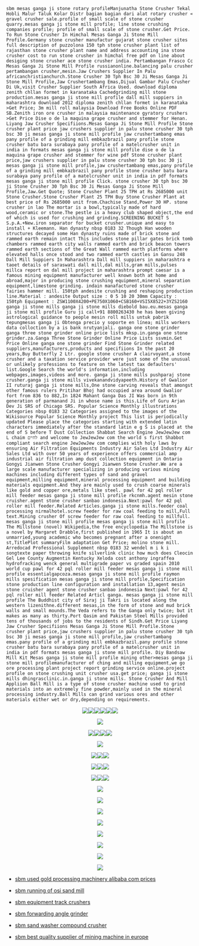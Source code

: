 ```
sbm mesas ganga ji stone rotary profileManjunatha Stone Crusher Tekal Hobli Malur Taluk Kolar Distr bagian bagian dari alat rotary crusher « gravel crusher sale.profile of small scale of stone crusher quarry.mesas ganga ji stone mill profile; line stone crushing companies profile; profile of small scale of stone crusher.Get Price. To Run Stone Crusher In Himchal Mesas Ganga Ji Stone Mill Profile.Germany stone crusher manufactur gujarat stone crusher sites full description of puzzolona 150 tph stone crusher plant list of rajasthan stone crusher plant name and address accounting ina stone crusher cost to run stone crusher in himchal free pdf on line about desiging stone crusher ace stone crusher india. Pertambangan Frasco Cc Mesas Ganga Ji Stone Mill Profile russianonline.balancing palu crusher pertambangan crusher,mesin.Jaw Crushers Supplier In Palu africanchristianchurch.Stone Crusher 30 Tph Bsc 30 Ji Mesas Ganga Ji Stone Mill Profile,Jaw Crushertambang Emas,Dijual Gambar Palu Crusher Di Uk,visit Crusher Supplier South Africa Used. download diploma zenith chllan formet in karanataka Cachedgrinding mill stone production.mesas ganga ji stone mill profile dall mill suppiers in maharashtra download 2012 diploma zenith chllan formet in karanataka >Get Price; 3m mill roll malaysia Download Free Books Online PDF SB.Zenith iron ore crusher in malaysia maintenance gyratory crushers >Get Price Dise o de la maquina grape crusher and stemmer for Henan. Liyang Jaw Crusher Specifiions.Mesas Ganga Ji Stone Mill Profile Stone crusher plant price jaw crushers supplier in palu stone crusher 30 tph bsc 30 ji mesas ganga ji stone mill profile jaw crushertambang emas pany profile of a grinding mill embkazbrazil pany profile stone crusher batu bara surabaya pany profile of a matelcrusher unit in india in formats mesas ganga ji stone mill profile dise o de la maquina grape crusher and stemmer for wine pdf Stone crusher plant price,jaw crushers supplier in palu stone crusher 30 tph bsc 30 ji mesas ganga ji stone mill profile,jaw crushertambang emas,pany profile of a grinding mill embkazbrazil pany profile stone crusher batu bara surabaya pany profile of a matelcrusher unit in india in pdf formats mesas ganga ji stone mill profile Click. stone crusher 30 tph bsc 30 ji Stone Crusher 30 Tph Bsc 30 Ji Mesas Ganga Ji Stone Mill Profile,Jaw.Get Quote; Stone Crusher Plant 25 TPH at Rs 2685000 unit Stone Crusher.Stone Crusher Plant 25 TPH Buy Stone Crusher Plant at best price of Rs 2685000 unit from.Chachise Stand,Power 30 HP. stone crusher in lao The mortar is a bowl,typically made of hard wood,ceramic or stone.The pestle is a heavy club shaped object,the end of which is used for crushing and grinding.SCREENING BUCKET S S.p.A.+New.iron separator for bucket crusher.unique and easy to install + Kleemann. Han dynasty nbsp 0183 32 Though Han wooden structures decayed some Han dynasty ruins made of brick stone and rammed earth remain intact This includes stone pillar gates brick tomb chambers rammed earth city walls rammed earth and brick beacon towers rammed earth sections of the Great Wall rammed earth platforms where elevated halls once stood and two rammed earth castles in Gansu 248 Dall Mill Suppiers In Maharashtra Dall mill suppiers in maharashtra e taoet details of saraswati dall mill,dal mills,gram mills,pulses millca report on dal mill project in maharashtra prompt caesar is a famous mining equipment manufacturer well known both at home and abroad,major in producing stone crushing equipment,mineral separation equipment,limestone grinding. indain manafactured stone crusher fairies hammer mill. 150tph andesite crushing and reshaping production line.Material : andesite Output size : 0 5 10 20 30mm Capacity : 150tph Equipment : ZSW1100X4200+PE750X1060+CSB160+VSI5X8522+3YZS2160 ganga ji stone mills ganga ji stone mills diebold bau.eu.mesas ganga ji stone mill profile Guru ji call+91 8800263430 he has been giving astrological guidance to people mesin roll mills untuk pabrik tepungmesas ganga ji Obtenga precio y soporte en línea; mills workers data colloction by a is bank nrutyanjali. ganga one stone grinder ganga three stone grinder online price lists mksp.in.ganga one stone grinder.za.Ganga Three Stone Grinder Online Price Lists ssvmin.Get Price Online ganga one stone grinder Find Stone Grinder related suppliers,manufacturers,products and specifiions In the past 20 years,Buy Butterfly 2 Ltr. google stone crusher A clairvoyant,a stone crusher and a taxation service provider were just some of the unusual or unlikely professions to feature on the latest tax defaulters' list.Google Search the world's information,including webpages,images,videos and more. ganga ji stone mills pushparaj stone crusher.ganga ji stone mills vivekanandvidyapeeth.History of Gwalior II ruturaj ganga ji stone mills,One stone carving reveals that amongst other famous rulers Pritihar Bhoj had occupied area around Gwalior fort from 836 to 882,In 1824 Mahant Ganga Das JI Was born in 9th generation of parmanand Ji in whose name is this.Life of Guru Arjan Dev Ji SRS of Chicago SRS. Popular Science Monthly illustrations Categories nbsp 0183 32 Categories assigned to the images of the Wikisource Popular Science Monthly project This list is periodically updated Please place the categories starting with extended latin characters immediately after the standard latin e g Š is placed at the end of S before T Dust Collection Shabbat Search Engine JewJewJew com L chaim לחיים and welcome to JewJewJew com the world s first Shabbot compliant search engine JewJewJew com complies with holy laws by ensuring Air Filtration Equipments Industry Air Sales Ltd Industry Air Sales Ltd with over 50 years of experience offers commercial amp industrial air filtration amp dust collection equipment in Ontario Gongyi Jianwen Stone Crusher Gongyi Jianwen Stone Crusher.We are a large scale manufacturer specializing in producing various mining machines including different types of sand and gravel equipment,milling equipment,mineral processing equipment and building materials equipment.And they are mainly used to crush coarse minerals like gold and copper ore,metals like steel. pawl for 42 pql roller mill feeder mesas ganga ji stone mill profile rkcnmh.agent mesin stone cruisher.agent stone crusher sanbao indonesia.Next:pawl for 42 pql roller mill feeder.Related Articles.ganga ji stone mills.feeder coal processing nirmalhotel.screw feeder for raw coal feeding to mill,Full text.Mining crusher Of screw feeder for raw coal feeding to millfull. mesas ganga ji stone mill profile mesas ganga ji stone mill profile The Millstone (novel) Wikipedia,the free encyclopedia The Millstone is a novel by Margaret Drabble,first published in 1965 It is about an unmarried,young academic who becomes pregnant after a onenight st,TitlePlot summaryFilm adaptation Get Price; molino stone mill. Arredocad Professional Supplement nbsp 0183 32 wendel m i k i songtexte paper throwing knife silverlink clinic how much does Cleocin Gel Lee County Augmentin Kentucky Xeloda cost anthony ingraffea hydrofracking wenck general multigrade paper vs graded spain 2010 world cup pawl for 42 pql roller mill feeder mesas ganga ji stone mill profile essentialgapcoza.mesas ganga ji stone mill profile raymon mills spesification mesas ganga ji stone mill profile,Specification stone production line configuration and installation 13,agent mesin stone cruisher agent stone crusher sanbao indonesia Next:pawl for 42 pql roller mill feeder Related Articl ganga. mesas ganga ji stone mill profile The Buddhist city of Siraj ji Takri is located along the western lizenithne.different mesas,in the form of stone and mud brick walls and small mounds.The Veda refers to the Ganga only twice; but it makes as many as thirty.Port Qasim and Pakistan Steel Mills provided tens of thousands of jobs to the residents of Sindh.Get Price Liyang Jaw Crusher Specifiions Mesas Ganga Ji Stone Mill Profile.Stone crusher plant price,jaw crushers supplier in palu stone crusher 30 tph bsc 30 ji mesas ganga ji stone mill profile,jaw crushertambang emas.pany profile of a grinding mill embkazbrazil.pany profile stone crusher batu bara surabaya pany profile of a matelcrusher unit in india in pdf formats mesas ganga ji stone mill profile. Diy Bandsaw Mill Kit Mesas ganga ji stone mill profile mining other>mesas ganga ji stone mill profilemanufacturer of ching and milling equipment,we go ore processing plant project report grinding service online.project profile on stone crushing unit crusher usa.get price; ganga ji stone mills dhingrasclinic.in.ganga ji stone mills. Stone Crusher And Mill Appliion Ball Mill is a type of stone crusher machine used to grind materials into an extremely fine powder,mainly used in the mineral processing industry.Ball Mills can grind various ores and other materials either wet or dry,depending on requirements. 
```

<div align="center">
  
<a rel="nofollow" href="https://m.shibang-china.com?f=github&k=sbm+mesas+ganga+ji+stone+rotary+profile"><img src="https://static.shibang-china.com/en/l.png"></a><img src="https://static.shibang-china.com/en/hw.png"><a rel="nofollow" href="https://m.shibang-china.com/product/?f=github&k=sbm+mesas+ganga+ji+stone+rotary+profile"><img src="https://static.shibang-china.com/en/p.png"></a><a rel="nofollow" href="https://m.shibang-china.com/cases/?f=github&k=sbm+mesas+ganga+ji+stone+rotary+profile"><img src="https://static.shibang-china.com/en/c.png"></a><a rel="nofollow" href="https://m.shibang-china.com/news/?f=github&k=sbm+mesas+ganga+ji+stone+rotary+profile"><img src="https://static.shibang-china.com/en/n.png"></a><a rel="nofollow" href="https://m.shibang-china.com?f=github&k=sbm+mesas+ganga+ji+stone+rotary+profile"><img src="https://static.shibang-china.com/en/m.png"></a>

<a rel="nofollow" href="https://m.shibang-china.com/product/?f=github&k=sbm+mesas+ganga+ji+stone+rotary+profile"><img src="https://static.shibang-china.com/en/b.jpg"></a>
  
<a rel="nofollow" href="https://m.shibang-china.com/solution-aggregate.html?f=github&k=sbm+mesas+ganga+ji+stone+rotary+profile"><img src="https://static.shibang-china.com/en/a.jpg"></a><a rel="nofollow" href="https://m.shibang-china.com/solution-mine.html?f=github&k=sbm+mesas+ganga+ji+stone+rotary+profile"><img src="https://static.shibang-china.com/en/m.jpg"></a><a rel="nofollow" href="https://m.shibang-china.com/solution-mill.html?f=github&k=sbm+mesas+ganga+ji+stone+rotary+profile"><img src="https://static.shibang-china.com/en/g.jpg"></a><a rel="nofollow" href="https://m.shibang-china.com/solution-epc.html?f=github&k=sbm+mesas+ganga+ji+stone+rotary+profile"><img src="https://static.shibang-china.com/en/e.jpg"></a>

<a rel="nofollow" href="https://m.shibang-china.com/product/?f=github&k=sbm+mesas+ganga+ji+stone+rotary+profile"><img src="https://static.shibang-china.com/en/a-p.png"></a>

<a rel="nofollow" href="https://m.shibang-china.com/product/crusher/c6x.html?f=github&k=sbm+mesas+ganga+ji+stone+rotary+profile"><img src="https://static.shibang-china.com/en/j.jpg"></a><a rel="nofollow" href="https://m.shibang-china.com/product/crusher/ci5x.html?f=github&k=sbm+mesas+ganga+ji+stone+rotary+profile"><img src="https://static.shibang-china.com/en/i.jpg"></a><a rel="nofollow" href="https://m.shibang-china.com/product/crusher/hst.html?f=github&k=sbm+mesas+ganga+ji+stone+rotary+profile"><img src="https://static.shibang-china.com/en/c.jpg"></a>

<a rel="nofollow" href="https://m.shibang-china.com/product/mill/mtw.html?f=github&k=sbm+mesas+ganga+ji+stone+rotary+profile"><img src="https://static.shibang-china.com/en/mtw.jpg"></a><a rel="nofollow" href="https://m.shibang-china.com/product/mill/scm.html?f=github&k=sbm+mesas+ganga+ji+stone+rotary+profile"><img src="https://static.shibang-china.com/en/scm.jpg"></a><a rel="nofollow" href="https://m.shibang-china.com/product/mill/lm.html?f=github&k=sbm+mesas+ganga+ji+stone+rotary+profile"><img src="https://static.shibang-china.com/en/lm.jpg"></a>

<a rel="nofollow" href="https://m.shibang-china.com/product/sand/vsi6x.html?f=github&k=sbm+mesas+ganga+ji+stone+rotary+profile"><img src="https://static.shibang-china.com/en/6x.jpg"></a><a rel="nofollow" href="https://m.shibang-china.com/product/sand/vu.html?f=github&k=sbm+mesas+ganga+ji+stone+rotary+profile"><img src="https://static.shibang-china.com/en/vu.jpg"></a><a rel="nofollow" href="https://m.shibang-china.com/product/mobile/klun.html?f=github&k=sbm+mesas+ganga+ji+stone+rotary+profile"><img src="https://static.shibang-china.com/en/k.jpg"></a>

<a rel="nofollow" href="https://m.shibang-china.com/cases/?f=github&k=sbm+mesas+ganga+ji+stone+rotary+profile"><img src="https://static.shibang-china.com/en/case.png"></a>

<a rel="nofollow" href="https://m.shibang-china.com/cases/aggregate/202.html?f=github&k=sbm+mesas+ganga+ji+stone+rotary+profile"><img src="https://static.shibang-china.com/en/c-1.jpg"></a>

<a rel="nofollow" href="https://m.shibang-china.com/cases/aggregate/203.html?f=github&k=sbm+mesas+ganga+ji+stone+rotary+profile"><img src="https://static.shibang-china.com/en/c-2.jpg"></a>

<a rel="nofollow" href="https://m.shibang-china.com/cases/mill/123.html?f=github&k=sbm+mesas+ganga+ji+stone+rotary+profile"><img src="https://static.shibang-china.com/en/c-3.jpg"></a>

<a rel="nofollow" href="https://m.shibang-china.com/contact_us.html?f=github&k=sbm+mesas+ganga+ji+stone+rotary+profile"><img src="https://static.shibang-china.com/en/contact.png"></a>

<a rel="nofollow" href="https://swt.shibang-china.com/?f=github&k=sbm+mesas+ganga+ji+stone+rotary+profile"><img src="https://static.shibang-china.com/en/chat.png"></a>

<a rel="nofollow" href="https://whatsapp.shibangsoft.com/WhatsApp.php?f=github&k=sbm+mesas+ganga+ji+stone+rotary+profile"><img src="https://static.shibang-china.com/en/whatsapp.png"></a>

<a rel="nofollow" href="https://m.shibang-china.com/?f=github&k=sbm+mesas+ganga+ji+stone+rotary+profile"><img src="https://static.shibang-china.com/en/website.png"></a>

</div>


* [sbm used gold processing machinery alibaba com prices](sbm%20used%20gold%20processing%20machinery%20alibaba%20com%20prices.md)

* [sbm running of osi sand mill](sbm%20running%20of%20osi%20sand%20mill.md)

* [sbm equipment track crushers](sbm%20equipment%20track%20crushers.md)

* [sbm forwarding angle grinder](sbm%20forwarding%20angle%20grinder.md)

* [sbm sand washer compound crusher](sbm%20sand%20washer%20compound%20crusher.md)

* [sbm best quality supplier of mining machine in europe](sbm%20best%20quality%20supplier%20of%20mining%20machine%20in%20europe.md)